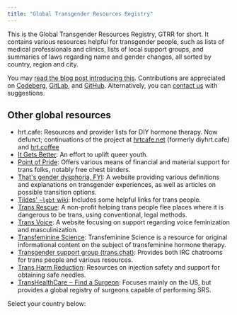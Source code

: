 ```yaml
---
title: "Global Transgender Resources Registry"
---
```

This is the Global Transgender Resources Registry, GTRR for short. It contains various resources helpful for transgender people, such as lists of medical professionals and clinics, lists of local support groups, and 
summaries of laws regarding name and gender changes, all sorted by country, region and city.

You may [read the blog post introducing this](https://artemislena.eu/posts/2021/03/gtrr.html). Contributions are appreciated on [Codeberg](https://codeberg.org/artemislena/gtrr/), [GitLab](https://gitlab.com/artemislena/gtrr), 
and [GitHub](https://github.com/artemislena/gtrr). Alternatively, you can [contact us](https://artemislena.eu/contact.html) with suggestions.

## Other global resources
* hrt.cafe: Resources and provider lists for DIY hormone therapy. Now defunct; continuations of the project at [hrtcafe.net](https://hrtcafe.net) (formerly diyhrt.cafe) and [hrt.coffee](https://hrt.coffee)
* [It Gets Better](https://itgetsbetter.org): An effort to uplift queer youth.
* [Point of Pride](https://pointofpride.org): Offers various means of financial and material support for trans folks, notably free chest binders.
* [That's gender dysphoria, FYI](https://genderdysphoria.fyi): A website providing various definitions and explanations on transgender experiences, as well as articles on possible transition options.
* [Tildes' `~lgbt` wiki](https://tildes.net/~lgbt/wiki/lgbt_resources): Includes some helpful links for trans people.
* [Trans Rescue](https://transrescue.org): A non-profit helping trans people flee places where it is dangerous to be trans, using conventional, legal methods.
* [Trans Voice](https://transvoice.party): A website focusing on support regarding voice feminization and masculinization.
* [Transfeminine Science](https://transfemscience.org): Transfeminine Science is a resource for original informational content on the subject of transfeminine hormone therapy.
* [Transgender support group (trans.chat)](https://trans.chat): Provides both IRC chatrooms for trans people and various resources.
* [Trans Harm Reduction](https://transharmreduction.org): Resources on injection safety and support for obtaining safe needles.
* [TransHealthCare ‒ Find a Surgeon](https://www.transhealthcare.org/find-surgeon/): Focuses mainly on the US, but provides a global registry of surgeons capable of performing SRS.

Select your country below:
